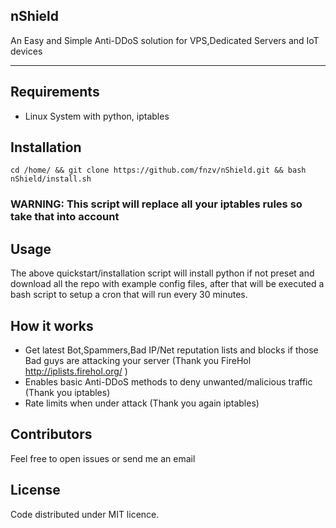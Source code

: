 ## nShield

An Easy and Simple Anti-DDoS solution for VPS,Dedicated Servers and IoT devices


-----------------

## Requirements

- Linux System with python, iptables

## Installation

```cd /home/ && git clone https://github.com/fnzv/nShield.git && bash nShield/install.sh```

### WARNING: This script will replace all your iptables rules so take that into account

## Usage

The above quickstart/installation script will install python if not preset and download all the repo with example config files, after that will be executed a bash script to setup a cron that will run every 30 minutes.

## How it works

- Get latest Bot,Spammers,Bad IP/Net reputation lists and blocks if those Bad guys are attacking your server (Thank you FireHol http://iplists.firehol.org/ )
- Enables basic Anti-DDoS methods to deny unwanted/malicious traffic (Thank you iptables)
- Rate limits when under attack (Thank you again iptables)

## Contributors

Feel free to open issues or send me an email

## License

Code distributed under MIT licence.
